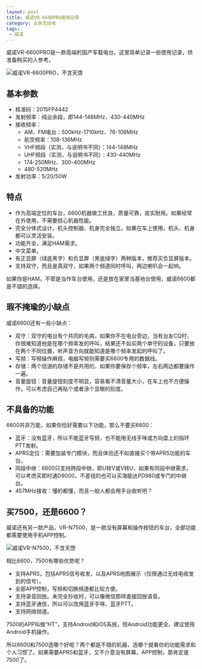 ```yaml
---
layout: post
title: 威诺VR-6600PRO使用记录
category: 业余无线电
tags:
 - 威诺
---
```

威诺VR-6600PRO是一款高端的国产车载电台。这里简单记录一些使用记录，供准备购买的人参考。

<!-- more -->

![威诺VR-6600PRO，不含天馈](6600.png)

## 基本参数

* 核准码：2015FP4442
* 发射频率：纯业余段，即144-148MHz、430-440MHz
* 接收频率：
    * AM、FM电台：500kHz-1710kHz、76-108MHz
    * 航空频率：108-136MHz
    * VHF频段（实测，与说明书不同）：144-148MHz
    * UHF频段（实测，与说明书不同）：430-440MHz
    * 174-250MHz、300-400MHz
    * 480-520MHz
* 发射功率：5/20/50W

## 特点

* 作为高端定位的车台，6600机器做工优良，质量可靠，皮实耐用。如果经常在外使用，不需要担心机器性能。
* 完全分体式设计，机头控制器、机身完全独立。如果在车上使用，机头、机身都可以灵活安装。
* 功能齐全，满足HAM需求。
* 中文菜单。
* 有正显屏（绿底黑字）和负显屏（黑底绿字）两种版本，推荐买负显屏版本。
* 支持双守，而且是真双守，如果两个频道同时呼叫，两边喇叭会一起响。

如果你是HAM，不管是当作车台使用，还是放在家里当基地台使用，威诺6600都是不错的选择。

## 瑕不掩瑜的小缺点

威诺6600还有一些小缺点：

* 双守：双守的电台有个共同的毛病，如果你不在电台旁边，当有台友CQ时，你很难知道他是在哪个频率发的呼叫，结果还不如买两个单守的设备，只要放在两个不同位置，听声音方向就能知道是哪个频率发起的呼叫了。
* 写频：写频操作麻烦，电脑写频则需要买6600专用的数据线。
* 存储：两个信道的存储不是共用的，如果你要保存个频率，左右两边都要操作一遍。
* 音量旋钮：音量旋钮刻度不明显，容易看不清音量大小，在车上也不方便操作，可以考虑自己再贴个或者涂个显眼的刻度。

## 不具备的功能

6600并非万能，如果你恰好需要以下功能，那么不要买6600：

* 蓝牙：没有蓝牙，所以不能蓝牙写频，也不能用无线手咪或方向盘上的指环PTT发射。
* APRS定位：需要加装专门模块，而且体验还不如直接买个带APRS功能的车台。
* 同段中继：6600只支持跨段中继，即U转V或V转U，如果有同段中继需求，可以考虑买即时通D9000，不差钱的也可以买海能达PD980或专门的中继台。
* 457MHz接收：懂的都懂，而且一般人都会用手台收听吧？

## 买7500，还是6600？

威诺还有另一款产品，VR-N7500，是一款没有屏幕和操作按钮的车台，全部功能都需要使用手机APP控制。

![威诺VR-N7500，不含天馈](7500.png)

相比6600，7500有哪些优势呢？

* 支持APRS，包括APRS信号收发，以及APRS地图展示（仅限通过无线电收发到的信号）。
* 全部APP控制，写频和切换频道都比较方便。
* 支持录音回放。未完全抄收时，可以像微信那样直接回放语音。
* 支持蓝牙通信，所以可以改用蓝牙手咪、蓝牙PTT。
* 支持网络频道。

7500的APP叫做“HT”，支持Android和iOS系统，但Android功能更全，建议使用Android手机操作。

所以6600和7500选哪个好呢？两个都是不错的机器，选哪个就看你的功能需求和个人习惯了。如果需要APRS和蓝牙，又不介意没有屏幕，APP控制，那肯定是7500了。

